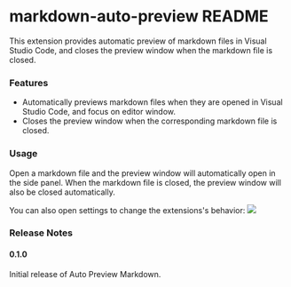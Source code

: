 # markdown-auto-preview README

This extension provides automatic preview of markdown files in Visual Studio Code, and closes the preview window when the markdown file is closed.

### Features

- Automatically previews markdown files when they are opened in Visual Studio Code, and focus on editor window.
- Closes the preview window when the corresponding markdown file is closed.

### Usage

Open a markdown file and the preview window will automatically open in the side panel. When the markdown file is closed, the preview window will also be closed automatically.

You can also open settings to change the extensions's behavior:
![](https://github-production-user-asset-6210df.s3.amazonaws.com/9440756/237149323-c5754a1b-aee8-4ed9-9f01-fef5940822f4.png)

### Release Notes

#### 0.1.0

Initial release of Auto Preview Markdown.
